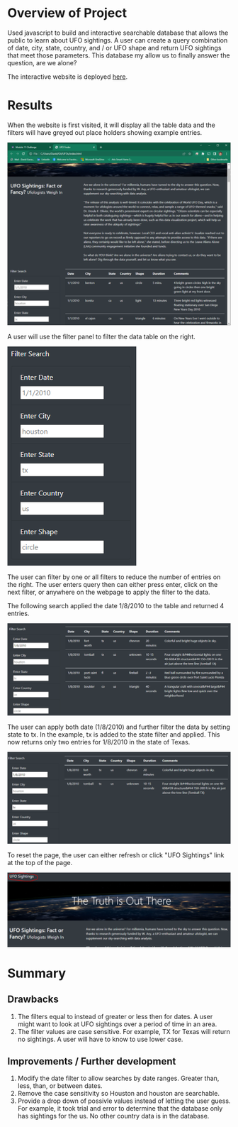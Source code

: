 # Overview of Project

Used javascript to build and interactive searchable database that allows the public to learn about UFO sightings. A user can create a query combination of date, city, state, country, and / or UFO shape and return UFO sightings that meet those parameters. This database my allow us to finally answer the question, are we alone?

The interactive website is deployed [here](https://david-garza.github.io/UFOs/).

# Results

When the website is first visited, it will display all the table data and the filters will have greyed out place holders showing example entries.

![unfiltered table](/resources/base.PNG)

A user will use the filter panel to filter the data table on the right.

![filter field](/resources/filter_panel.PNG)

The user can filter by one or all filters to reduce the number of entries on the right. The user enters query then can either press enter, click on the next filter, or anywhere on the webpage to apply the filter to the data.

The following search applied the date 1/8/2010 to the table and returned 4 entries.

![one filter](/resources/one_filter.PNG)

The user can apply both date (1/8/2010) and further filter the data by setting state to tx. In the example, tx is added to the state filter and applied. This now returns only two entries for 1/8/2010 in the state of Texas.

![tow filter](/resources/two_filter.PNG)

To reset the page, the user can either refresh or click "UFO Sightings" link at the top of the page.

![reset](/resources/reset.PNG)

# Summary

## Drawbacks

1. The filters equal to instead of greater or less then for dates. A user might want to look at UFO sightings over a period of time in an area.
2. The filter values are case sensitive. For example, TX for Texas will return no sightings. A user will have to know to use lower case.

## Improvements / Further development

1. Modify the date filter to allow searches by date ranges. Greater than, less, than, or between dates.
2. Remove the case sensitivity so Houston and houston are searchable.
3. Provide a drop down of possivle values instead of letting the user guess. For example, it took trial and error to determine that the database only has sightings for the us. No other country data is in the database.